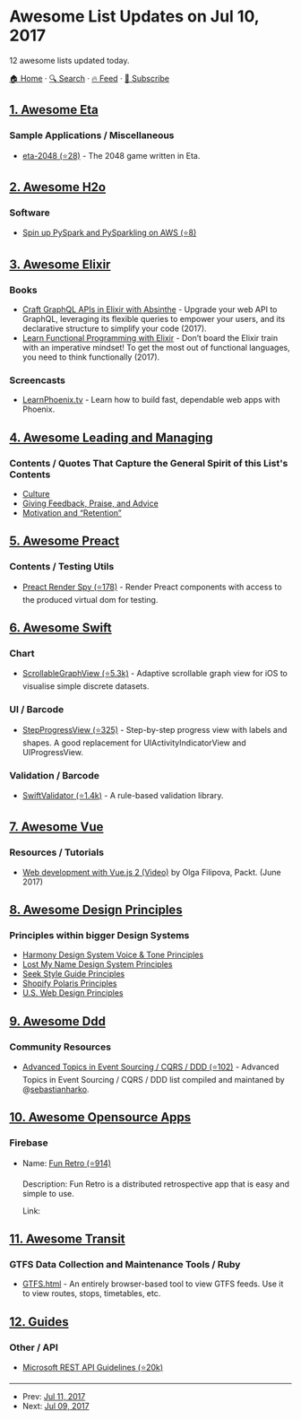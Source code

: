 # Awesome List Updates on Jul 10, 2017

12 awesome lists updated today.

[🏠 Home](/README.md) · [🔍 Search](https://test.trackawesomelist.com/search/) · [🔥 Feed](https://test.trackawesomelist.com/rss.xml) · [📮 Subscribe](https://trackawesomelist.us17.list-manage.com/subscribe?u=d2f0117aa829c83a63ec63c2f&id=36a103854c)



## [1. Awesome Eta](/content/sfischer13/awesome-eta/README.md)

### Sample Applications / Miscellaneous

*   [eta-2048 (⭐28)](https://github.com/rahulmutt/eta-2048) - The 2048 game written in Eta.

## [2. Awesome H2o](/content/h2oai/awesome-h2o/README.md)

### Software

*   [Spin up PySpark and PySparkling on AWS (⭐8)](https://github.com/kcrandall/EMR_Spark_Automation)

## [3. Awesome Elixir](/content/h4cc/awesome-elixir/README.md)

### Books

*   [Craft GraphQL APIs in Elixir with Absinthe](https://pragprog.com/book/wwgraphql/craft-graphql-apis-in-elixir-with-absinthe) - Upgrade your web API to GraphQL, leveraging its flexible queries to empower your users, and its declarative structure to simplify your code (2017).
*   [Learn Functional Programming with Elixir](https://pragprog.com/book/cdc-elixir/learn-functional-programming-with-elixir) - Don’t board the Elixir train with an imperative mindset! To get the most out of functional languages, you need to think functionally (2017).

### Screencasts

*   [LearnPhoenix.tv](https://www.learnphoenix.tv/) - Learn how to build fast, dependable web apps with Phoenix.

## [4. Awesome Leading and Managing](/content/LappleApple/awesome-leading-and-managing/README.md)

### Contents / Quotes That Capture the General Spirit of this List's Contents

*   [Culture](https://github.com/LappleApple/awesome-leading-and-managing/blob/master/README.md/Culture.md)
*   [Giving Feedback, Praise, and Advice](https://github.com/LappleApple/awesome-leading-and-managing/blob/master/README.md/Giving-Feedback-Praise-and-Advice.md)
*   [Motivation and “Retention”](https://github.com/LappleApple/awesome-leading-and-managing/blob/master/Motivation-Retention.md)

## [5. Awesome Preact](/content/preactjs/awesome-preact/README.md)

### Contents / Testing Utils

*   [Preact Render Spy (⭐178)](https://github.com/mzgoddard/preact-render-spy) - Render Preact components with access to the produced virtual dom for testing.

## [6. Awesome Swift](/content/matteocrippa/awesome-swift/README.md)

### Chart

*   [ScrollableGraphView (⭐5.3k)](https://github.com/philackm/ScrollableGraphView) - Adaptive scrollable graph view for iOS to visualise simple discrete datasets.

### UI / Barcode

*   [StepProgressView (⭐325)](https://github.com/yonat/StepProgressView) - Step-by-step progress view with labels and shapes. A good replacement for UIActivityIndicatorView and UIProgressView.

### Validation / Barcode

*   [SwiftValidator (⭐1.4k)](https://github.com/SwiftValidatorCommunity/SwiftValidator) - A rule-based validation library.

## [7. Awesome Vue](/content/vuejs/awesome-vue/README.md)

### Resources / Tutorials

*   [Web development with Vue.js 2 (Video)](https://www.packtpub.com/web-development/web-development-vuejs-2-video) by Olga Filipova, Packt. (June 2017)

## [8. Awesome Design Principles](/content/robinstickel/awesome-design-principles/README.md)

### Principles within bigger Design Systems

*   [Harmony Design System Voice & Tone Principles](http://harmony.intuit.com/voice-tone/)
*   [Lost My Name Design System Principles](http://design-system.lostmy.name/design-principles)
*   [Seek Style Guide Principles](https://seek-oss.github.io/seek-style-guide/)
*   [Shopify Polaris Principles](https://polaris.shopify.com/principles/principles#app)
*   [U.S. Web Design Principles](https://standards.usa.gov/design-principles/)

## [9. Awesome Ddd](/content/heynickc/awesome-ddd/README.md)

### Community Resources

*   [Advanced Topics in Event Sourcing / CQRS / DDD (⭐102)](https://github.com/sebastianharko/adv-es-cqrs-ddd) - Advanced Topics in Event Sourcing / CQRS / DDD list compiled and maintaned by @[sebastianharko](https://github.com/sebastianharko).

## [10. Awesome Opensource Apps](/content/unicodeveloper/awesome-opensource-apps/README.md)

### Firebase

- Name: [Fun Retro (⭐914)](https://github.com/funretro/distributed)

  Description: Fun Retro is a distributed retrospective app that is easy and simple to use.

  Link: 



## [11. Awesome Transit](/content/CUTR-at-USF/awesome-transit/README.md)

### GTFS Data Collection and Maintenance Tools / Ruby

*   [GTFS.html](https://gtfs.pleasantprogrammer.com) - An entirely browser-based tool to view GTFS feeds. Use it to view routes, stops, timetables, etc.

## [12. Guides](/content/NARKOZ/guides/README.md)

### Other / API

*   [Microsoft REST API Guidelines (⭐20k)](https://github.com/Microsoft/api-guidelines/blob/vNext/Guidelines.md#readme)

---

- Prev: [Jul 11, 2017](/content/2017/07/11/README.md)
- Next: [Jul 09, 2017](/content/2017/07/09/README.md)